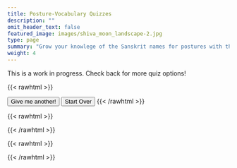 ```yaml
---
title: Posture-Vocabulary Quizzes
description: ""
omit_header_text: false
featured_image: images/shiva_moon_landscape-2.jpg
type: page
summary: "Grow your knowlege of the Sanskrit names for postures with this quizzing app!"
weight: 4
---
```


This is a work in progress.  Check back for more quiz options!

{{< rawhtml >}}
<p id="accounting"></p>
<div id="question"></div>
<button id="go-again" type="button">Give me another!</button> 
<button id="start-over" type="button">Start Over</button> 
{{< /rawhtml >}}

{{< rawhtml >}}
<script>
const postures = [
    {
      "sanskrit": "samasthitiḥ",
      "english": "Even Standing",
      "audio": "/audio/samasthiti.m4a",
      "image": "/images/primary/sama.jpeg"
    },
    {
        "sanskrit": "uttānasana A",
        "english": "Stretching Out A",
        "audio": "/audio/uttana-a.m4a",
        "image": "/images/primary/uttana-a.jpeg"
    },
    {
        "sanskrit": "uttānasana B",
        "english": "Stretching Out B",
        "audio": "/audio/uttana-b.m4a",
        "image": "/images/primary/uttana-b.jpeg"
    },
    {
        "sanskrit": "caturaṅgadaṇḍāsana",
        "english": "Four-Limbed Stick Posture",
        "audio": "/audio/catur.m4a",
        "image": "/images/primary/catur.jpeg"
    },
    {
        "sanskrit": "ūrdhvamukhaśvānāsana",
        "english": "Upward-Face Dog Posture",
        "audio": "/audio/updog.m4a",
        "image": "/images/primary/updog.jpeg"
    },
    {
        "sanskrit": "adhomukhaśvānāsana",
        "english": "Downward-Face Dog Posture",
        "audio": "/audio/downdog.m4a",
        "image": "/images/primary/adhomukha.jpeg"
    },
    {
        "sanskrit": "pādāṅguṣṭhāsana",
        "english": "Thumb to Foot Posture (or Big Toe of the Foot Posture)",
        "audio": "/audio/padangusta.m4a",
        "image": "/images/primary/padangushthasana.jpeg"
    },
    {
        "sanskrit": "pādahastāsana",
        "english": "Hand under Foot Posture",
        "audio": "/audio/padahastasana.m4a",
        "image": "/images/primary/padahasta.jpeg"
    },
    {
        "sanskrit": "trikoṇāsana",
        "english": "Triangle Posture",
        "audio": "/audio/trikonasana.m4a",
        "image": "/images/primary/trikona.jpeg"
    },
    {
        "sanskrit": "parivṛttatrikoṇāsana",
        "english": "Revolved Triangle Posture",
        "audio": "/audio/parivrttatrikonasana.m4a",
        "image": "/images/primary/parivrttatrikona.jpeg"
    },
    {
        "sanskrit": "parivṛttatrikoṇāsana",
        "english": "Revolved Triangle Posture",
        "audio": "/audio/parshvakona.m4a",
        "image": "/images/primary/parsvakona.jpeg"
    },
    {
        "sanskrit": "parivṛttatrikoṇāsana",
        "english": "Revolved Triangle Posture",
        "audio": "/audio/parivrttaparshva.m4a",
        "image": "/images/primary/parivrttaparsvakona.jpeg"
    },
    {
        "sanskrit": "prasāritapādottānāsana A",
        "english": "Stretching Out to Spread Feet Posture A",
        "audio": "/audio/prsarita.m4a",
        "image": "/images/primary/prasarita-a.jpeg"
    },
    {
        "sanskrit": "prasāritapādottānāsana B",
        "english": "Stretching Out to Spread Feet Posture B",
        "audio": "/audio/prsarita.m4a",
        "image": "/images/primary/prasarita-b.jpeg"
    },
    {
        "sanskrit": "prasāritapādottānāsana C",
        "english": "Stretching Out to Spread Feet Posture C",
        "audio": "/audio/prsarita.m4a",
        "image": "/images/primary/prasarita-c.jpeg"
    },
    {
        "sanskrit": "prasāritapādottānāsana D",
        "english": "Stretching Out to Spread Feet Posture D",
        "audio": "/audio/prsarita.m4a",
        "image": "/images/primary/prasarita-d.jpeg"
    },
    {
        "sanskrit": "parśvottānāsana",
        "english": "Stretching Out to the Side Posture",
        "audio": "/audio/parshvottana.m4a",
        "image": "/images/primary/parsva.jpeg"
    },
    {
        "sanskrit": "utthitahastapādāṅguṣṭhāsana A",
        "english": "Standing Hand-to-Big-Toe-of-the-Foot Posture A",
        "audio": "/audio/utthitahasta.m4a",
        "image": "/images/primary/utthitahasta-a.jpeg"
    },
    {
        "sanskrit": "utthitahastapādāṅguṣṭhāsana B",
        "english": "Standing Hand-to-Big-Toe-of-the-Foot Posture B",
        "audio": "/audio/utthitahasta.m4a",
        "image": "/images/primary/utthitahasta-b.jpeg"
    },
    {
        "sanskrit": "utthitahastapādāṅguṣṭhāsana C",
        "english": "Standing Hand-to-Big-Toe-of-the-Foot Posture C",
        "audio": "/audio/utthitahasta.m4a",
        "image": "/images/primary/utthitahasta-c.jpeg"
    },
    {
        "sanskrit": "utthitahastapādāṅguṣṭhāsana D",
        "english": "Standing Hand-to-Big-Toe-of-the-Foot Posture D",
        "audio": "/audio/utthitahasta.m4a",
        "image": "/images/primary/utthitahasta-d.jpeg"
    },
    {
        "sanskrit": "ardhabaddhapadmottānāsana",
        "english": "Stretching out in Half Bound Lotus Posture",
        "audio": "/audio/ardhabaddhapadmottana.m4a",
        "image": "/images/primary/ardhabaddhapadmottana.jpeg"
    },
    {
        "sanskrit": "utkaṭāsana",
        "english": "Fierce Posture (often called Chair Posture)",
        "audio": "/audio/utkata.m4a",
        "image": "/images/primary/utkata.jpeg"
    },
    {
        "sanskrit": "vīrabhadrāsana A",
        "english": "Auspicious Hero Posture A (also called Warrior Posture)",
        "audio": "/audio/virabhadra.m4a",
        "image": "/images/primary/vira-1.jpeg"
    },
    {
        "sanskrit": "vīrabhadrāsana B",
        "english": "Auspicious Hero Posture B (also called Warrior Posture)",
        "audio": "/audio/virabhadra.m4a",
        "image": "/images/primary/vira-2.jpeg"
    },
    {
        "sanskrit": "caturaṅgadaṇḍāsana",
        "english": "Stick Posture",
        "audio": "/audio/danda.m4a",
        "image": "/images/primary/dandasana.jpeg"
    },
    {
        "sanskrit": "paścimottānāsana A",
        "english": "West Stretching Out Posture A",
        "audio": "/audio/paschimottana.m4a",
        "image": "/images/primary/paschi-a.jpeg"
    },
    {
        "sanskrit": "paścimottānāsana B",
        "english": "West Stretching Out Posture B",
        "audio": "/audio/paschimottana.m4a",
        "image": "/images/primary/paschi-b.jpeg"
    },
    {
        "sanskrit": "paścimottānāsana C",
        "english": "West Stretching Out Posture C",
        "audio": "/audio/paschimottana.m4a",
        "image": "/images/primary/paschi-c.jpeg"
    },
    {
        "sanskrit": "pūrvottānāsana",
        "english": "East Stretching out Posture",
        "audio": "/audio/purvottana.m4a",
        "image": "/images/primary/purvo.jpeg"
    },
    {
        "sanskrit": "ardhabaddhapadmapaścimottānāsana",
        "english": "Half Bound Lotus West Stretching out Posture",
        "audio": "/audio/ardhabaddhapadmapaschima.m4a",
        "image": "/images/primary/abpp.jpeg"
    },
    {
        "sanskrit": "tryaṅgamukhaikapādapaścimottānāsana",
        "english": "Three-Limbed Face to One Leg West Stretching out Posture",
        "audio": "/audio/tryanga.m4a",
        "image": "/images/primary/trianga.jpeg"
    },
    {
        "sanskrit": "jānuśīrṣāsana A",
        "english": "Head to Knee Posture A",
        "audio": "/audio/janushirsha.m4a",
        "image": "/images/primary/janu-a.jpeg"
    },
    {
        "sanskrit": "jānuśīrṣāsana B",
        "english": "Head to Knee Posture B",
        "audio": "/audio/janushirsha.m4a",
        "image": "/images/primary/janu-b.jpeg"
    },
    {
        "sanskrit": "jānuśīrṣāsana C",
        "english": "Head to Knee Posture C",
        "audio": "/audio/janushirsha.m4a",
        "image": "/images/primary/janu-c.jpeg"
    },
    {
        "sanskrit": "marīcyāsana A",
        "english": "Marīci Posture A",
        "audio": "/audio/marici.m4a",
        "image": "/images/primary/mari-a.jpeg"
    },
    {
        "sanskrit": "marīcyāsana B",
        "english": "Marīci Posture B",
        "audio": "/audio/marici.m4a",
        "image": "/images/primary/mari-b.jpeg"
    },
    {
        "sanskrit": "marīcyāsana C",
        "english": "Marīci Posture C",
        "audio": "/audio/marici.m4a",
        "image": "/images/primary/mari-c.jpeg"
    },
    {
        "sanskrit": "marīcyāsana D",
        "english": "Marīci Posture D",
        "audio": "/audio/marici.m4a",
        "image": "/images/primary/mari-d.jpeg"
    },
    {
        "sanskrit": "marīcyāsana A",
        "english": "Marīci Posture A",
        "audio": "/audio/marici.m4a",
        "image": "/images/primary/mari-a.jpeg"
    },
    {
        "sanskrit": "nāvāsana",
        "english": "Boat Posture",
        "audio": "/audio/nava.m4a",
        "image": "/images/primary/nava.jpeg"
    },
    {
        "sanskrit": "bhujapīḍāsana A",
        "english": "Pressure on the Shoulders Posture A",
        "audio": "/audio/bhuja.m4a",
        "image": "/images/primary/bhuja-a.jpeg"
    },
    {
        "sanskrit": "bhujapīḍāsana B",
        "english": "Pressure on the Shoulders Posture B",
        "audio": "/audio/bhuja.m4a",
        "image": "/images/primary/bhuja-b.jpeg"
    },
    {
        "sanskrit": "kūrmāsana",
        "english": "Tortoise Posture",
        "audio": "/audio/kurma.m4a",
        "image": "/images/primary/kurma.jpeg"
    },
    {
        "sanskrit": "suptakūrmāsana",
        "english": "Sleeping Tortoise Posture",
        "audio": "/audio/suptakurma.m4a",
        "image": "/images/primary/suptak.jpeg"
    },
    {
        "sanskrit": "garbhapiṇḍāsana",
        "english": "Embryo in the Womb Posture",
        "audio": "/audio/garbha.m4a",
        "image": "/images/primary/garbha.jpeg"
    },
    {
        "sanskrit": "kukkuṭāsana",
        "english": "Rooster Posture",
        "audio": "/audio/kukkuta.m4a",
        "image": "/images/primary/kukku.jpeg"
    },
    {
        "sanskrit": "baddhakoṇāsana A",
        "english": "Bound Angle Posture A",
        "audio": "/audio/baddhakona.m4a",
        "image": "/images/primary/baddhak-a.jpeg"
    },
    {
        "sanskrit": "baddhakoṇāsana B",
        "english": "Bound Angle Posture B",
        "audio": "/audio/baddhakona.m4a",
        "image": "/images/primary/baddhak-b.jpeg"
    },
    {
        "sanskrit": "upaviṣṭakoṇāsana A / suptakoṇāsana B",
        "english": "'Entered-into' Angle Posture A / Sleeping Angle Posture B",
        "audio": "/audio/upavishta.m4a",
        "image": "/images/primary/upa-a.jpeg"
    },
    {
        "sanskrit": "upaviṣṭakoṇāsana B",
        "english": "'Entered-into' Angle Posture B",
        "audio": "/audio/upavishta.m4a",
        "image": "/images/primary/upa-b.jpeg"
    },
    {
        "sanskrit": "suptakoṇāsana A",
        "english": "Sleeping Angle Posture A",
        "audio": "/audio/suptakona.m4a",
        "image": "/images/primary/suptak.jpeg"
    },
    {
        "sanskrit": "suptapādāṅguṣṭhāsana A",
        "english": "Sleeping Sleeping Thumb-to-Foot Posture A",
        "audio": "/audio/suptapada.m4a",
        "image": "/images/primary/suptapada-a.jpeg"
    },
    {
        "sanskrit": "suptapādāṅguṣṭhāsana B",
        "english": "Sleeping Sleeping Thumb-to-Foot Posture B",
        "audio": "/audio/suptapada.m4a",
        "image": "/images/primary/suptapada-b.jpeg"
    },
    {
        "sanskrit": "suptapādāṅguṣṭhāsana C",
        "english": "Sleeping Sleeping Thumb-to-Foot Posture C",
        "audio": "/audio/suptapada.m4a",
        "image": "/images/primary/suptapada-c.jpeg"
    },
    {
        "sanskrit": "suptapādāṅguṣṭhāsana D",
        "english": "Sleeping Sleeping Thumb-to-Foot Posture D",
        "audio": "/audio/suptapada.m4a",
        "image": "/images/primary/suptapada-d.jpeg"
    },
    {
        "sanskrit": "suptapādāṅguṣṭhāsana A",
        "english": "Sleeping Sleeping Thumb-to-Foot Posture A",
        "audio": "/audio/suptapada.m4a",
        "image": "/images/primary/suptapada-a.jpeg"
    },
    {
        "sanskrit": "ubhayapādāṅguṣṭhāsana A",
        "english": "Thumbs to Both Feet Posture A",
        "audio": "/audio/ubhayapada.m4a",
        "image": "/images/primary/ubhaya-a.jpeg"
    },
    {
        "sanskrit": "ubhayapādāṅguṣṭhāsana B",
        "english": "Thumbs to Both Feet Posture B",
        "audio": "/audio/ubhayapada.m4a",
        "image": "/images/primary/ubhaya-b.jpeg"
    },
    {
        "sanskrit": "ūrdhvamukhapaścimottānāsana",
        "english": "Upward Face West Stretching out Posture",
        "audio": "/audio/urdhvamukha.m4a",
        "image": "/images/primary/urdhvamukha.jpeg"
    },
    {
        "sanskrit": "setubandhāsana",
        "english": "Bridge-Binding Posture",
        "audio": "/audio/setu.m4a",
        "image": "/images/primary/setu.jpeg"
    },
    {
        "sanskrit": "sālambhasarvāṅgāsana",
        "english": "Posture where All Limbs are Held Up (AKA Shoulder Stand)",
        "audio": "/audio/salambha.m4a",
        "image": "/images/primary/shoulder.jpeg"
    },
    {
        "sanskrit": "hālāsana",
        "english": "Plow Posture",
        "audio": "/audio/hala.m4a",
        "image": "/images/primary/hala.jpeg"
    },
    {
        "sanskrit": "ūrdhvapadmāsana",
        "english": "Upward Lotus Posture",
        "audio": "/audio/urdhvapadma.m4a",
        "image": "/images/primary/urdhvapadma.jpeg"
    },
    {
        "sanskrit": "piṇḍāsana",
        "english": "Embryo Posture",
        "audio": "/audio/pinda.m4a",
        "image": "/images/primary/pinda.jpeg"
    },
    {
        "sanskrit": "matsyāsana",
        "english": "Fish Posture",
        "audio": "/audio/matsya.m4a",
        "image": "/images/primary/matsya.jpeg"
    },
    {
        "sanskrit": "uttānapādāsana",
        "english": "Legs Stretching out Posture",
        "audio": "/audio/uttanapada.m4a",
        "image": "/images/primary/uttanapada.jpeg"
    },
    {
        "sanskrit": "śīrṣāsana",
        "english": "Headstand",
        "audio": "/audio/sirsha.m4a",
        "image": "/images/primary/sirsa.jpeg"
    },
    {
        "sanskrit": "ūrdhvadaṇḍāsana A",
        "english": "Upward Stick Posture A",
        "audio": "/audio/urdhvadanda.m4a",
        "image": "/images/primary/urdhvadanda-a.jpeg"
    },
    {
        "sanskrit": "ūrdhvadaṇḍāsana B",
        "english": "Upward Stick Posture B",
        "audio": "/audio/urdhvadanda.m4a",
        "image": "/images/primary/urdhvadanda-b.jpeg"
    },
    {
        "sanskrit": "bālāsana",
        "english": "Child Posture",
        "audio": "/audio/bala.m4a",
        "image": "/images/primary/bala.jpeg"
    },
    {
        "sanskrit": "baddhapadmāsana",
        "english": "Bound Lotus Posture",
        "audio": "/audio/baddhapadma.m4a",
        "image": "/images/primary/baddhapadma.jpeg"
    },
    {
        "sanskrit": "padmāsana",
        "english": "Lotus Posture",
        "audio": "/audio/padma.m4a",
        "image": "/images/primary/padma.jpeg"
    },
    {
        "sanskrit": "tolāsana",
        "english": "'Tola' Posture",
        "audio": "/audio/tola.m4a",
        "image": "/images/primary/tola.jpeg"
    },
    {
        "sanskrit": "śāvāsana",
        "english": "Corpse Posture",
        "audio": "/audio/sava.m4a",
        "image": "/images/primary/sava.jpeg"
    }
]
</script>
{{< /rawhtml >}}


{{< rawhtml >}}
<script src="/js/quiz.js"></script>
{{< /rawhtml >}}

